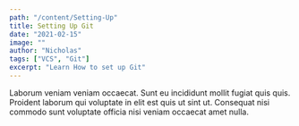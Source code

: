 ```yaml
---
path: "/content/Setting-Up"
title: Setting Up Git
date: "2021-02-15"
image: ""
author: "Nicholas"
tags: ["VCS", "Git"]
excerpt: "Learn How to set up Git"
---
```


Laborum veniam veniam occaecat. Sunt eu incididunt mollit fugiat quis quis. Proident laborum qui voluptate in elit est quis ut sint ut. Consequat nisi commodo sunt voluptate officia nisi veniam occaecat amet nulla.
